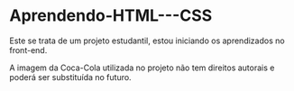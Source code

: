 # Aprendendo-HTML---CSS
Este se trata de um projeto estudantil, estou iniciando os aprendizados no front-end.

A imagem da Coca-Cola utilizada no projeto não tem direitos autorais e poderá ser substituída no futuro.
